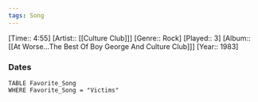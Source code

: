 ```yaml
---
tags: Song  
---
```

[Time:: 4:55]
[Artist:: [[Culture Club]]]
[Genre:: Rock]
[Played:: 3]
[Album:: [[At Worse...The Best Of Boy George And Culture Club]]]
[Year:: 1983]
### Dates
````dataview
TABLE Favorite_Song
WHERE Favorite_Song = "Victims"
````